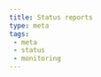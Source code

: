 ```yaml
---
title: Status reports
type: meta
tags: 
 - meta
 - status
 - monitoring
---
```



  <!-- Required for IE11 Only -->
  <script src="https://cdn.polyfill.io/v2/polyfill.min.js"></script>

  <!-- Standard dependencies -->
  <script src="https://unpkg.com/@webcomponents/webcomponentsjs@2.1.3/webcomponents-bundle.js"></script>
  <script src="https://unpkg.com/@statuspage/status-widget/dist/index.js"></script>


<statuspage-widget src="https://frdl.statuspage.io"></statuspage-widget>

